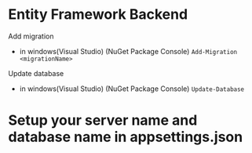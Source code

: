 # Entity Framework Backend
Add migration 
-   in windows(Visual Studio) (NuGet Package Console) `Add-Migration <migrationName>`

Update database 
-   in windows(Visual Studio) (NuGet Package Console) `Update-Database`

# Setup your server name and database name in appsettings.json
